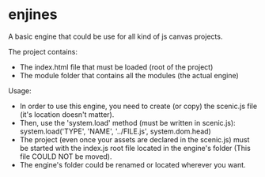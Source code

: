 # enjines
A basic engine that could be use for all kind of js canvas projects.


The project contains:

 - The index.html file that must be loaded (root of the project)
 - The module folder that contains all the modules (the actual engine)
 
Usage:

 - In order to use this engine, you need to create (or copy) the scenic.js file (it's location doesn't matter).
 - Then, use the 'system.load' method (must be written in scenic.js):   system.load('TYPE', 'NAME', '../FILE.js', system.dom.head)
 - The project (even once your assets are declared in the scenic.js) must be started with the index.js root file located in the engine's folder (This file COULD NOT be moved).
 - The engine's folder could be renamed or located wherever you want.
